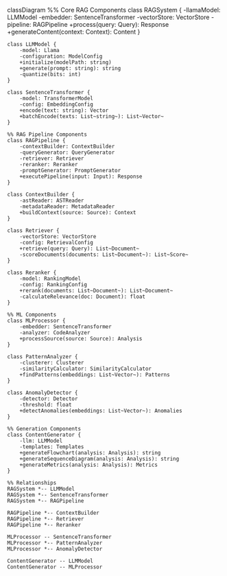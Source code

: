 classDiagram
    %% Core RAG Components
    class RAGSystem {
        -llamaModel: LLMModel
        -embedder: SentenceTransformer
        -vectorStore: VectorStore
        -pipeline: RAGPipeline
        +process(query: Query): Response
        +generateContent(context: Context): Content
    }

    class LLMModel {
        -model: Llama
        -configuration: ModelConfig
        +initialize(modelPath: string)
        +generate(prompt: string): string
        -quantize(bits: int)
    }

    class SentenceTransformer {
        -model: TransformerModel
        -config: EmbeddingConfig
        +encode(text: string): Vector
        +batchEncode(texts: List~string~): List~Vector~
    }

    %% RAG Pipeline Components
    class RAGPipeline {
        -contextBuilder: ContextBuilder
        -queryGenerator: QueryGenerator
        -retriever: Retriever
        -reranker: Reranker
        -promptGenerator: PromptGenerator
        +executePipeline(input: Input): Response
    }

    class ContextBuilder {
        -astReader: ASTReader
        -metadataReader: MetadataReader
        +buildContext(source: Source): Context
    }

    class Retriever {
        -vectorStore: VectorStore
        -config: RetrievalConfig
        +retrieve(query: Query): List~Document~
        -scoreDocuments(documents: List~Document~): List~Score~
    }

    class Reranker {
        -model: RankingModel
        -config: RankingConfig
        +rerank(documents: List~Document~): List~Document~
        -calculateRelevance(doc: Document): float
    }

    %% ML Components
    class MLProcessor {
        -embedder: SentenceTransformer
        -analyzer: CodeAnalyzer
        +processSource(source: Source): Analysis
    }

    class PatternAnalyzer {
        -clusterer: Clusterer
        -similarityCalculator: SimilarityCalculator
        +findPatterns(embeddings: List~Vector~): Patterns
    }

    class AnomalyDetector {
        -detector: Detector
        -threshold: float
        +detectAnomalies(embeddings: List~Vector~): Anomalies
    }

    %% Generation Components
    class ContentGenerator {
        -llm: LLMModel
        -templates: Templates
        +generateFlowchart(analysis: Analysis): string
        +generateSequenceDiagram(analysis: Analysis): string
        +generateMetrics(analysis: Analysis): Metrics
    }

    %% Relationships
    RAGSystem *-- LLMModel
    RAGSystem *-- SentenceTransformer
    RAGSystem *-- RAGPipeline

    RAGPipeline *-- ContextBuilder
    RAGPipeline *-- Retriever
    RAGPipeline *-- Reranker

    MLProcessor -- SentenceTransformer
    MLProcessor *-- PatternAnalyzer
    MLProcessor *-- AnomalyDetector

    ContentGenerator -- LLMModel
    ContentGenerator -- MLProcessor